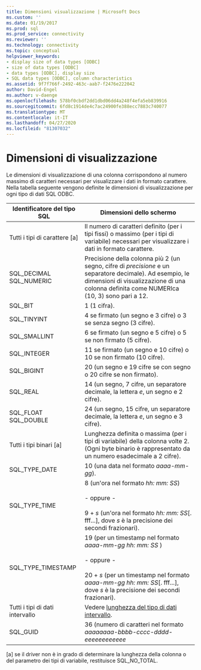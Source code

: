 ```yaml
---
title: Dimensioni visualizzazione | Microsoft Docs
ms.custom: ''
ms.date: 01/19/2017
ms.prod: sql
ms.prod_service: connectivity
ms.reviewer: ''
ms.technology: connectivity
ms.topic: conceptual
helpviewer_keywords:
- display size of data types [ODBC]
- size of data types [ODBC]
- data types [ODBC], display size
- SQL data types [ODBC], column characteristics
ms.assetid: 9f7f766f-2492-463c-aab7-f2476e222042
author: David-Engel
ms.author: v-daenge
ms.openlocfilehash: 578bf0cbdf2dd1dbd06dd4a248f4efa5eb839916
ms.sourcegitcommit: 6fd8c1914de4c7ac24900fe388ecc7883c740077
ms.translationtype: MT
ms.contentlocale: it-IT
ms.lasthandoff: 04/27/2020
ms.locfileid: "81307032"
---
```

# <a name="display-size"></a>Dimensioni di visualizzazione
Le dimensioni di visualizzazione di una colonna corrispondono al numero massimo di caratteri necessari per visualizzare i dati in formato carattere. Nella tabella seguente vengono definite le dimensioni di visualizzazione per ogni tipo di dati SQL ODBC.  
  
|Identificatore del tipo SQL|Dimensioni dello schermo|  
|-------------------------|------------------|  
|Tutti i tipi di carattere [a]|Il numero di caratteri definito (per i tipi fissi) o massimo (per i tipi di variabile) necessari per visualizzare i dati in formato carattere.|  
|SQL_DECIMAL SQL_NUMERIC|Precisione della colonna più 2 (un segno, cifre di *precisione* e un separatore decimale). Ad esempio, le dimensioni di visualizzazione di una colonna definita come NUMERIca (10, 3) sono pari a 12.|  
|SQL_BIT|1 (1 cifra).|  
|SQL_TINYINT|4 se firmato (un segno e 3 cifre) o 3 se senza segno (3 cifre).|  
|SQL_SMALLINT|6 se firmato (un segno e 5 cifre) o 5 se non firmato (5 cifre).|  
|SQL_INTEGER|11 se firmato (un segno e 10 cifre) o 10 se non firmato (10 cifre).|  
|SQL_BIGINT|20 (un segno e 19 cifre se con segno o 20 cifre se non firmato).|  
|SQL_REAL|14 (un segno, 7 cifre, un separatore decimale, la lettera *e*, un segno e 2 cifre).|  
|SQL_FLOAT SQL_DOUBLE|24 (un segno, 15 cifre, un separatore decimale, la lettera *e*, un segno e 3 cifre).|  
|Tutti i tipi binari [a]|Lunghezza definita o massima (per i tipi di variabile) della colonna volte 2. (Ogni byte binario è rappresentato da un numero esadecimale a 2 cifre).|  
|SQL_TYPE_DATE|10 (una data nel formato *aaaa-mm-gg*).|  
|SQL_TYPE_TIME|8 (un'ora nel formato *hh: mm: SS*)<br /><br /> - oppure -<br /><br /> 9 + *s* (un'ora nel formato *hh: mm: SS*[. fff...], dove *s* è la precisione dei secondi frazionari).|  
|SQL_TYPE_TIMESTAMP|19 (per un timestamp nel formato *aaaa-mm-gg hh: mm: SS* )<br /><br /> - oppure -<br /><br /> 20 + *s* (per un timestamp nel formato *aaaa-mm-gg hh: mm: SS*[. fff...], dove *s* è la precisione dei secondi frazionari).|  
|Tutti i tipi di dati intervallo|Vedere [lunghezza del tipo di dati intervallo](../../../odbc/reference/appendixes/interval-data-type-length.md).|  
|SQL_GUID|36 (numero di caratteri nel formato *aaaaaaaa-bbbb-cccc-dddd-eeeeeeeeeeee*|  
  
 [a] se il driver non è in grado di determinare la lunghezza della colonna o del parametro dei tipi di variabile, restituisce SQL_NO_TOTAL.
